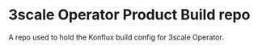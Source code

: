 # 3scale Operator Product Build repo

A repo used to hold the Konflux build config for 3scale Operator. 
